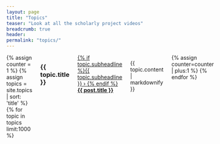 ```yaml
---
layout: page
title: "Topics"
teaser: "Look at all the scholarly project videos"
breadcrumb: true
header:
permalink: "topics/"
---
```

<div class="row">
	<div class="small-12 columns t30">
			{% assign counter = 1 %}
			{% assign topics = site.topics | sort: 'title' %}
			{% for topic in topics limit:1000 %}
			<h3>{{ topic.title }}</h3>
			<a href="#panel{{ counter }}"><span class="iconfont"></span> {% if topic.subheadline %}{{ topic.subheadline }} › {% endif %}<strong>{{ post.title }}</strong></a>
				<div id="panel{{ counter }}" class="content">
					<p>{{ topic.content | markdownify }}</p>
				</div>
			{% assign counter=counter | plus:1 %}
			{% endfor %}
	</div><!-- /.small-12.columns -->
</div><!-- /.row -->
